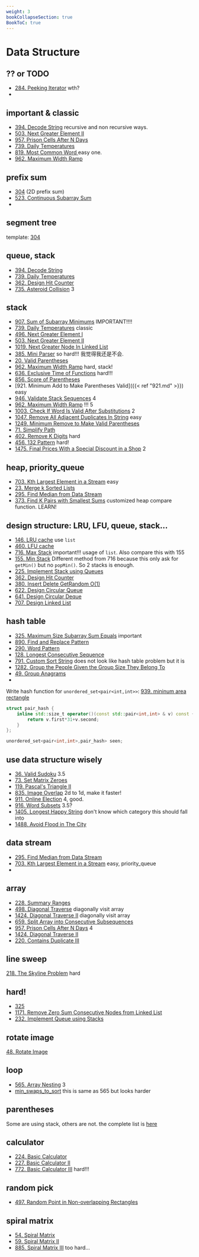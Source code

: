 ```yaml
---
weight: 3
bookCollapseSection: true
BookToC: true
---
```


# Data Structure

## ?? or TODO
- [284. Peeking Iterator](284) wth?
- 
## important & classic
- [394. Decode String](394) recursive and non recursive ways. 
- [503. Next Greater Element II](503)
- [957. Prison Cells After N Days](957)
- [739. Daily Temperatures](739)
- [819. Most Common Word ](819) easy one.
- [962. Maximum Width Ramp](962)


## prefix sum
- [304](304) (2D prefix sum)
- [523. Continuous Subarray Sum](523)
- 
## segment tree
template: [304](304)

## queue, stack
- [394. Decode String](394)
- [739. Daily Temperatures](739)
- [362. Design Hit Counter](362)
- [735. Asteroid Collision](735) 3

## stack
- [907. Sum of Subarray Minimums](907) IMPORTANT!!!!
- [739. Daily Temperatures](739) classic
- [496. Next Greater Element I](496)
- [503. Next Greater Element II](503)
- [1019. Next Greater Node In Linked List](1019)
- [385. Mini Parser](385) so hard!!! 我觉得我还是不会.
- [20. Valid Parentheses](20)
- [962. Maximum Width Ramp](962) hard, stack!
- [636. Exclusive Time of Functions](636) hard!!!
- [856. Score of Parentheses](856)
- [921. Minimum Add to Make Parentheses Valid]({{< ref "921.md" >}}) easy
- [946. Validate Stack Sequences](946) 4
- [962. Maximum Width Ramp](962) !!! 5
- [1003. Check If Word Is Valid After Substitutions](1003) 2
- [1047. Remove All Adjacent Duplicates In String](1047) easy
- [1249. Minimum Remove to Make Valid Parentheses](1249)
- [71. Simplify Path](71)
- [402. Remove K Digits](402) hard
- [456. 132 Pattern](456) hard!
- [1475. Final Prices With a Special Discount in a Shop](1475) 2
  
## heap, priority_queue
- [703. Kth Largest Element in a Stream](703) easy
- [23. Merge k Sorted Lists](23)
- [295. Find Median from Data Stream](295)
- [373. Find K Pairs with Smallest Sums](373) customized heap compare function. LEARN!

 
## design structure: LRU, LFU, queue, stack...
- [146. LRU cache](146)  use `list`
- [460. LFU cache](460)
- [716. Max Stack](716) important!!! usage of `list`. Also compare this with 155
- [155. Min Stack](155) Different method from 716 because this only ask for `getMin()`
but no `popMin()`. So 2 stacks is enough. 
- [225. Implement Stack using Queues](225)
- [362. Design Hit Counter](362)
- [380. Insert Delete GetRandom O(1)](380)
- [622. Design Circular Queue](622)
- [641. Design Circular Deque](641)
- [707. Design Linked List](707)


## hash table
- [325. Maximum Size Subarray Sum Equals](325) important
- [890. Find and Replace Pattern](890)
- [290. Word Pattern](290)
- [128. Longest Consecutive Sequence](128)
- [791. Custom Sort String](791) does not look like hash table problem but it is
- [1282. Group the People Given the Group Size They Belong To](1282)
- [49. Group Anagrams](49)
- 
Write hash function for `unordered_set<pair<int,int>>`: [939. mininum area rectangle](939)
```c++
struct pair_hash {
    inline std::size_t operator()(const std::pair<int,int> & v) const {
        return v.first*31+v.second;
    }
};

unordered_set<pair<int,int>,pair_hash> seen;   
```

## use data structure wisely
- [36. Valid Sudoku](36) 3.5
- [73. Set Matrix Zeroes](73)
- [119. Pascal's Triangle II](119)
- [835. Image Overlap](835) 2d to 1d, make it faster!
- [911. Online Election](911) 4, good.
- [916. Word Subsets](916) 3.5?
- [1405. Longest Happy String](1405) don't know which category this should fall into
- [1488. Avoid Flood in The City](1488)

## data stream
- [295. Find Median from Data Stream](295)
- [703. Kth Largest Element in a Stream](703) easy, priority_queue
- 


## array
- [228. Summary Ranges](228)
- [498. Diagonal Traverse](498) diagonally visit array
- [1424. Diagonal Traverse II](1424) diagonally visit array
- [659. Split Array into Consecutive Subsequences](659)
- [957. Prison Cells After N Days](957) 4
- [1424. Diagonal Traverse II](1424) 
- [220. Contains Duplicate III](220)
  
  
## line sweep
[218. The Skyline Problem](218) hard

## hard!
- [325](325)
- [1171. Remove Zero Sum Consecutive Nodes from Linked List](1171)
- [232. Implement Queue using Stacks](232)


## rotate image
[48. Rotate Image](48)

## loop
- [565. Array Nesting](565) 3
- [min_swaps_to_sort](min_swaps_to_sort) this is same as 565 but looks harder


## parentheses
Some are using stack, others are not. the complete list is [here](https://shuatiji.web.app/docs/notes/problems/)


## calculator
- [224. Basic Calculator](224)
- [227. Basic Calculator II](227)
- [772. Basic Calculator III](772) hard!!!


## random pick
- [497. Random Point in Non-overlapping Rectangles](497)


## spiral matrix
- [54. Spiral Matrix](54)
- [59. Spiral Matrix II](59)
- [885. Spiral Matrix III](885) too hard...